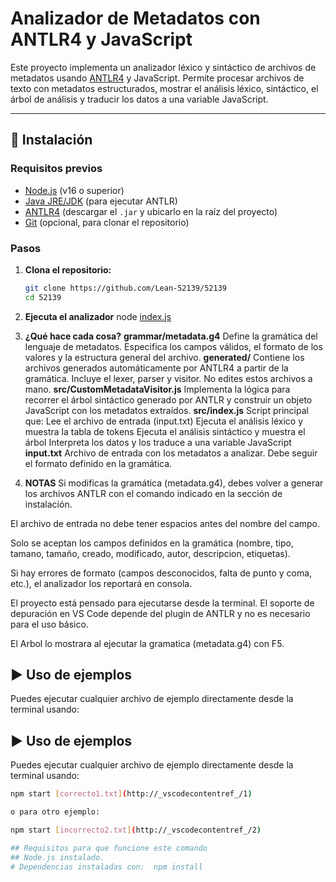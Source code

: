# Analizador de Metadatos con ANTLR4 y JavaScript

Este proyecto implementa un analizador léxico y sintáctico de archivos de metadatos usando [ANTLR4](https://www.antlr.org/) y JavaScript. Permite procesar archivos de texto con metadatos estructurados, mostrar el análisis léxico, sintáctico, el árbol de análisis y traducir los datos a una variable JavaScript.

---

## 🚀 Instalación

### **Requisitos previos**

- [Node.js](https://nodejs.org/) (v16 o superior)
- [Java JRE/JDK](https://adoptium.net/) (para ejecutar ANTLR)
- [ANTLR4](https://www.antlr.org/download.html) (descargar el `.jar` y ubicarlo en la raíz del proyecto)
- [Git](https://git-scm.com/) (opcional, para clonar el repositorio)

### **Pasos**

1. **Clona el repositorio:**

   ```sh
   git clone https://github.com/Lean-52139/52139
   cd 52139

2. **Ejecuta el analizador**
node [index.js](http://_vscodecontentref_/0)

3. **¿Qué hace cada cosa?**
**grammar/metadata.g4**
Define la gramática del lenguaje de metadatos. Especifica los campos válidos, el formato de los valores y la estructura general del archivo.
**generated/**
Contiene los archivos generados automáticamente por ANTLR4 a partir de la gramática. Incluye el lexer, parser y visitor. No edites estos archivos a mano.
**src/CustomMetadataVisitor.js**
Implementa la lógica para recorrer el árbol sintáctico generado por ANTLR y construir un objeto JavaScript con los metadatos extraídos.
**src/index.js**
Script principal que:
    Lee el archivo de entrada (input.txt)
    Ejecuta el análisis léxico y muestra la tabla de tokens
    Ejecuta el análisis sintáctico y muestra el árbol
    Interpreta los datos y los traduce a una variable JavaScript
**input.txt**
Archivo de entrada con los metadatos a analizar. Debe seguir el formato definido en la gramática.

4. **NOTAS**
Si modificas la gramática (metadata.g4), debes volver a generar los archivos ANTLR con el comando indicado en la sección de instalación.

El archivo de entrada no debe tener espacios antes del nombre del campo.

Solo se aceptan los campos definidos en la gramática (nombre, tipo, tamano, tamaño, creado, modificado, autor, descripcion, etiquetas).

Si hay errores de formato (campos desconocidos, falta de punto y coma, etc.), el analizador los reportará en consola.

El proyecto está pensado para ejecutarse desde la terminal. El soporte de depuración en VS Code depende del plugin de ANTLR y no es necesario para el uso básico.

El Arbol lo mostrara al ejecutar la gramatica (metadata.g4) con F5.

## ▶️ Uso de ejemplos

Puedes ejecutar cualquier archivo de ejemplo directamente desde la terminal usando:

## ▶️ Uso de ejemplos

Puedes ejecutar cualquier archivo de ejemplo directamente desde la terminal usando:

```sh
npm start [correcto1.txt](http://_vscodecontentref_/1)

o para otro ejemplo:

npm start [incorrecto2.txt](http://_vscodecontentref_/2)

## Requisitos para que funcione este comando
## Node.js instalado.
# Dependencias instaladas con:  npm install